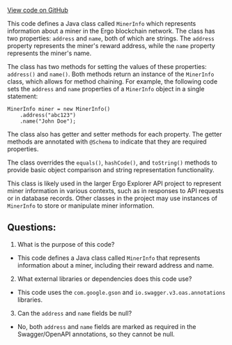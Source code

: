 [View code on GitHub](https://github.com/ergoplatform/ergo-appkit/java-client-generated/src/main/java/org/ergoplatform/explorer/client/model/MinerInfo.java)

This code defines a Java class called `MinerInfo` which represents information about a miner in the Ergo blockchain network. The class has two properties: `address` and `name`, both of which are strings. The `address` property represents the miner's reward address, while the `name` property represents the miner's name.

The class has two methods for setting the values of these properties: `address()` and `name()`. Both methods return an instance of the `MinerInfo` class, which allows for method chaining. For example, the following code sets the `address` and `name` properties of a `MinerInfo` object in a single statement:

```
MinerInfo miner = new MinerInfo()
    .address("abc123")
    .name("John Doe");
```

The class also has getter and setter methods for each property. The getter methods are annotated with `@Schema` to indicate that they are required properties.

The class overrides the `equals()`, `hashCode()`, and `toString()` methods to provide basic object comparison and string representation functionality.

This class is likely used in the larger Ergo Explorer API project to represent miner information in various contexts, such as in responses to API requests or in database records. Other classes in the project may use instances of `MinerInfo` to store or manipulate miner information.
## Questions: 
 1. What is the purpose of this code?
- This code defines a Java class called `MinerInfo` that represents information about a miner, including their reward address and name.

2. What external libraries or dependencies does this code use?
- This code uses the `com.google.gson` and `io.swagger.v3.oas.annotations` libraries.

3. Can the `address` and `name` fields be null?
- No, both `address` and `name` fields are marked as required in the Swagger/OpenAPI annotations, so they cannot be null.